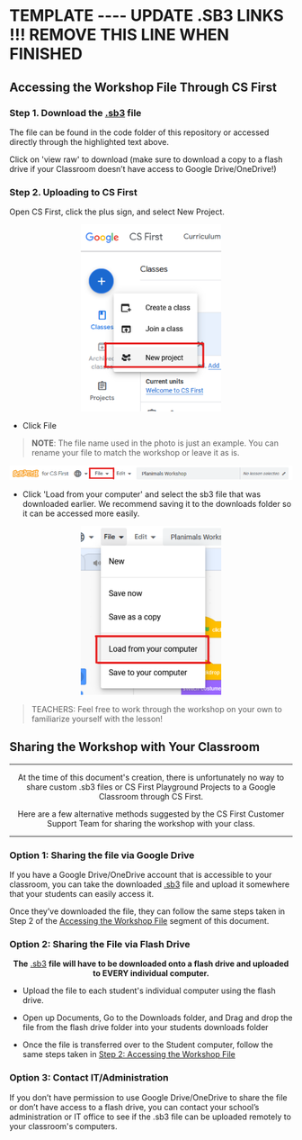 # TEMPLATE ---- UPDATE .SB3 LINKS !!! REMOVE THIS LINE WHEN FINISHED
<!-- this template and the entire cs folder can be downloaded and reused for other Scratch projects -->

## Accessing the Workshop File Through CS First
[//]: # (Feel free to adjust the file to suit your projects needs)

### Step 1. Download the [.sb3](https://github.com/TAP-GGC/NinjaTurtles/blob/main/Code/Complete%20Code%20for%20the%20Game.sb3) file

<!--- INSERT YOUR OWN .sb3 FILE IN THE PARENTHESIS ABOVE !! THIS IS 1/3 LINKS YOU MUST REPLACE--->

The file can be found in the code folder of this repository or accessed directly through the highlighted text above. 

Click on 'view raw' to download (make sure to download a copy to a flash drive if your Classroom doesn’t have access to Google Drive/OneDrive!)

### Step 2. Uploading to CS First

Open CS First, click the plus sign, and select New Project.
  
<p align="center">
<img src = "/documents/tutorial materials/CS FIRST/CS First Media/cs first new project.png" width="250">
</p>

- Click File

> <b>NOTE</b>: The file name used in the photo is just an example. You can rename your file to match the workshop or leave it as is.


<p align="center">
<img src = "/documents/tutorial materials/CS FIRST/CS First Media/csfirst file.png" width="700">
</p>


- Click 'Load from your computer' and select the sb3 file that was downloaded earlier. We recommend saving it to the downloads folder so it can be accessed more easily.


<p align="center">
<img src = "/documents/tutorial materials/CS FIRST/CS First Media/csfirst load from computer.png" width="250">
</p>

>TEACHERS: Feel free to work through the workshop on your own to familiarize yourself with the lesson!


## Sharing the Workshop with Your Classroom

---

<p align="center">
At the time of this document's creation, there is unfortunately no way to share custom .sb3 files or CS First Playground Projects to a Google Classroom through CS First. 
</p>
<p align="center">
Here are a few alternative methods suggested by the CS First Customer Support Team for sharing the workshop with your class.
</p>

---

### Option 1: Sharing the file via Google Drive

If you have a Google Drive/OneDrive account that is accessible to your classroom, you can take the downloaded [.sb3](https://github.com/TAP-GGC/NinjaTurtles/blob/main/Code/Complete%20Code%20for%20the%20Game.sb3) file and upload it somewhere that your students can easily access it. 

<!--- CONTRIBUTORS: REPLACE THIS LINK 2/3--->

Once they’ve downloaded the file, they can follow the same steps taken in Step 2 of the [Accessing the Workshop File](#step-2-uploading-to-cs-first) segment of this document. 

### Option 2: Sharing the File via Flash Drive

<p align="center" >
<b>The</b> <a href="https://github.com/TAP-GGC/NinjaTurtles/blob/main/Code/Complete%20Code%20for%20the%20Game.sb3">.sb3</a> <b>file will have to be downloaded onto a flash drive and uploaded to EVERY individual computer.</b>
</p> 

<!--- CONTRIBUTORS: REPLACE THIS LINK 3/3 --->

* Upload the file to each student's individual computer using the flash drive. 

* Open up Documents, Go to the Downloads folder, and Drag and drop the file from the flash drive folder into your students downloads folder

* Once the file is transferred over to the Student computer, follow the same steps taken in [Step 2: Accessing the Workshop File](#step-2-uploading-to-cs-first) 

### Option 3: Contact IT/Administration

If you don’t have permission to use Google Drive/OneDrive to share the file or don’t have access to a flash drive, you can contact your school’s administration or IT office to see if the .sb3 file can be uploaded remotely to your classroom's computers. 



